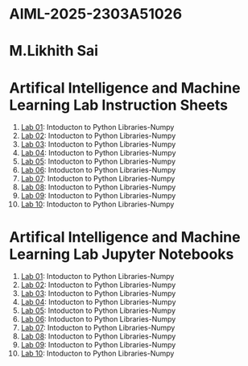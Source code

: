 # AIML-2025-2303A51026
# M.Likhith Sai

# Artifical Intelligence and Machine Learning Lab Instruction Sheets
1. [Lab 01](https://github.com/2303a51206/AIML-2025/blob/main/AIML_A1.pdf): Intoducton to Python Libraries-Numpy
2. [Lab 02](https://github.com/2303a51206/AIML-2025/blob/main/AIML_A2.pdf): Intoducton to Python Libraries-Numpy
3. [Lab 03](https://github.com/2303a51206/AIML-2025/blob/main/AIML_A3.pdf): Intoducton to Python Libraries-Numpy
4. [Lab 04](https://github.com/2303a51026/AIML-2025/blob/main/AIML_A4.pdf): Intoducton to Python Libraries-Numpy
5. [Lab 05](): Intoducton to Python Libraries-Numpy
6. [Lab 06](): Intoducton to Python Libraries-Numpy
7. [Lab 07](): Intoducton to Python Libraries-Numpy
8. [Lab 08](): Intoducton to Python Libraries-Numpy
9. [Lab 09](): Intoducton to Python Libraries-Numpy
10. [Lab 10](): Intoducton to Python Libraries-Numpy

# Artifical Intelligence and Machine Learning Lab Jupyter Notebooks
1. [Lab 01](https://github.com/2303a51206/AIML-2025/blob/main/Lab01-AIML.ipynb): Intoducton to Python Libraries-Numpy
2. [Lab 02](https://github.com/2303a51206/AIML-2025/blob/main/Lab02_AIML.ipynb): Intoducton to Python Libraries-Numpy
3. [Lab 03](): Intoducton to Python Libraries-Numpy
4. [Lab 04](): Intoducton to Python Libraries-Numpy
5. [Lab 05](): Intoducton to Python Libraries-Numpy
6. [Lab 06](): Intoducton to Python Libraries-Numpy
7. [Lab 07](): Intoducton to Python Libraries-Numpy
8. [Lab 08](): Intoducton to Python Libraries-Numpy
9. [Lab 09](): Intoducton to Python Libraries-Numpy
10. [Lab 10](): Intoducton to Python Libraries-Numpy


